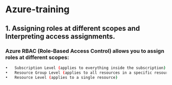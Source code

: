 # Azure-training

## 1.	Assigning roles at different scopes and Interpreting access assignments.

### Azure RBAC (Role-Based Access Control) allows you to assign roles at different scopes: 
```bash
•	Subscription Level (applies to everything inside the subscription)
•	Resource Group Level (applies to all resources in a specific resource group)
•	Resource Level (applies to a single resource)
```
